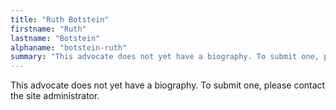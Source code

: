 ```yaml
---
title: "Ruth Botstein"
firstname: "Ruth"
lastname: "Botstein"
alphaname: "botstein-ruth"
summary: "This advocate does not yet have a biography. To submit one, please contact the site administrator."
---
```

This advocate does not yet have a biography. To submit one, please contact the site administrator.

